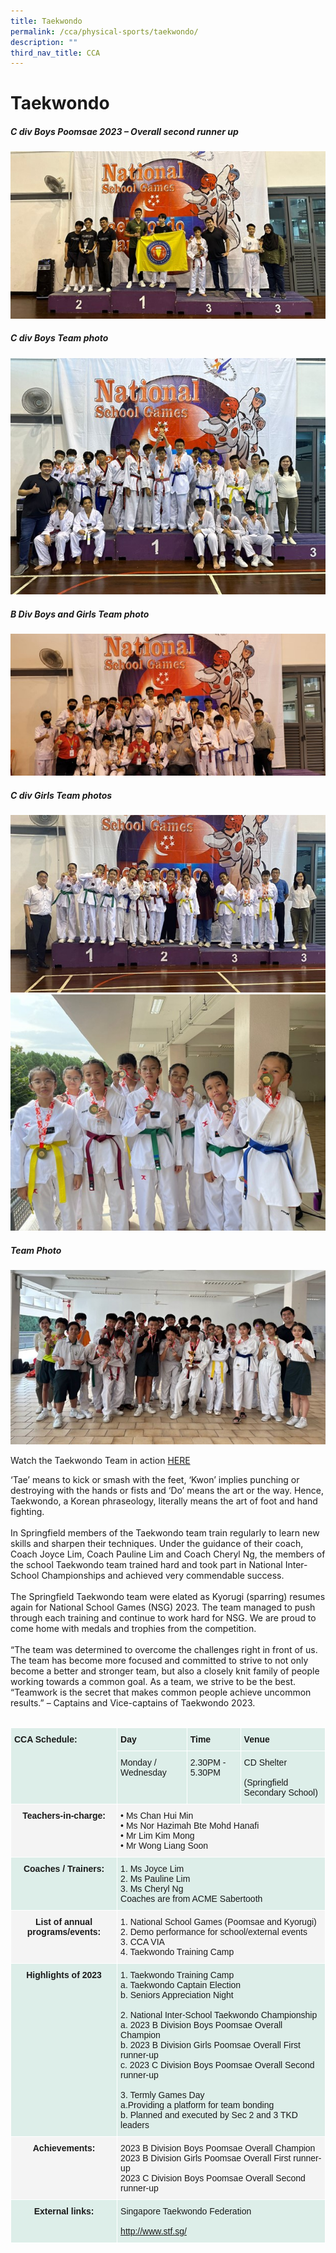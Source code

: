 ```yaml
---
title: Taekwondo
permalink: /cca/physical-sports/taekwondo/
description: ""
third_nav_title: CCA
---
```

# **Taekwondo**

##### C div Boys Poomsae 2023 – Overall second runner up

![](/images/taekwondo1.jpg)


##### C div Boys Team photo

![](/images/taekwondo2.jpg)

##### B Div Boys and Girls Team photo

![](/images/taekwondo3.jpg)

##### C div Girls Team photos

![](/images/taekwondo4.jpg)
![](/images/taekwondo5.jpg)

##### Team Photo

![](/images/taekwondo6.jpg)

Watch the Taekwondo Team in action [HERE](https://youtu.be/TR1IYSbTH3k)

‘Tae’ means to kick or smash with the feet, ‘Kwon’ implies punching or destroying with the hands or fists and ‘Do’ means the art or the way. Hence, Taekwondo, a Korean phraseology, literally means the art of foot and hand fighting. <br><br>
In Springfield members of the Taekwondo team train regularly to learn new skills and sharpen their techniques. Under the guidance of their coach, Coach Joyce Lim, Coach Pauline Lim and Coach Cheryl Ng, the members of the school Taekwondo team trained hard and took part in National Inter-School Championships and achieved very commendable success.<br><br>
The Springfield Taekwondo team were elated as Kyorugi (sparring) resumes again for National School Games (NSG) 2023. The team managed to push through each training and continue to work hard for NSG. We are proud to come home with medals and trophies from the competition.<br><br>
“The team was determined to overcome the challenges right in front of us. The team has become more focused and committed to strive to not only become a better and stronger team, but also a closely knit family of people working towards a common goal. As a team, we strive to be the best. “Teamwork is the secret that makes common people achieve uncommon results.” – Captains and Vice-captains of Taekwondo 2023. <br><br>


<table style="border-collapse:collapse;border-spacing:0" class="tg"><thead><tr><th style="background-color:#ddeee9;border-color:#ffffff;border-style:solid;border-width:1px;font-family:Arial, sans-serif;font-size:14px;font-weight:bold;overflow:hidden;padding:10px 5px;text-align:left;vertical-align:top;word-break:normal" rowspan="3">CCA Schedule:</th><th style="background-color:#ddeee9;border-color:#ffffff;border-style:solid;border-width:1px;font-family:Arial, sans-serif;font-size:14px;font-weight:bold;overflow:hidden;padding:10px 5px;text-align:left;vertical-align:top;word-break:normal">Day</th><th style="background-color:#ddeee9;border-color:#ffffff;border-style:solid;border-width:1px;font-family:Arial, sans-serif;font-size:14px;font-weight:bold;overflow:hidden;padding:10px 5px;text-align:left;vertical-align:top;word-break:normal">Time</th><th style="background-color:#ddeee9;border-color:#ffffff;border-style:solid;border-width:1px;font-family:Arial, sans-serif;font-size:14px;font-weight:bold;overflow:hidden;padding:10px 5px;text-align:left;vertical-align:top;word-break:normal">Venue</th></tr><tr><th style="background-color:#ddeee9;border-color:#ffffff;border-style:solid;border-width:1px;font-family:Arial, sans-serif;font-size:14px;font-weight:normal;overflow:hidden;padding:10px 5px;text-align:left;vertical-align:top;word-break:normal">Monday / Wednesday </th><th style="background-color:#ddeee9;border-color:#ffffff;border-style:solid;border-width:1px;font-family:Arial, sans-serif;font-size:14px;font-weight:normal;overflow:hidden;padding:10px 5px;text-align:left;vertical-align:top;word-break:normal">2.30PM - 5.30PM</th><th style="background-color:#ddeee9;border-color:#ffffff;border-style:solid;border-width:1px;font-family:Arial, sans-serif;font-size:14px;font-weight:normal;overflow:hidden;padding:10px 5px;text-align:left;vertical-align:top;word-break:normal">CD Shelter<br><br>(Springfield Secondary School)</th></tr><tr></tr></thead><tbody><tr><td style="background-color:#F4F4F4;border-color:#ffffff;border-style:solid;border-width:1px;font-family:Arial, sans-serif;font-size:14px;font-weight:bold;overflow:hidden;padding:10px 5px;text-align:center;vertical-align:top;word-break:normal">Teachers-in-charge:</td><td style="background-color:#F4F4F4;border-color:#ffffff;border-style:solid;border-width:1px;font-family:Arial, sans-serif;font-size:14px;overflow:hidden;padding:10px 5px;text-align:left;vertical-align:top;word-break:normal" colspan="3">• Ms Chan Hui Min<br>• Ms Nor Hazimah Bte Mohd Hanafi<br>• Mr Lim Kim Mong<br>• Mr Wong Liang Soon<br></td></tr><tr><td style="background-color:#DDEEE9;border-color:#ffffff;border-style:solid;border-width:1px;font-family:Arial, sans-serif;font-size:14px;font-weight:bold;overflow:hidden;padding:10px 5px;text-align:center;vertical-align:top;word-break:normal">Coaches / Trainers: </td><td style="background-color:#ddeee9;border-color:#ffffff;border-style:solid;border-width:1px;font-family:Arial, sans-serif;font-size:14px;overflow:hidden;padding:10px 5px;text-align:left;vertical-align:top;word-break:normal" colspan="3">1. Ms Joyce Lim<br>2. Ms Pauline Lim <br>3. Ms Cheryl Ng <br> Coaches are from ACME Sabertooth </td></tr><tr><td style="background-color:#F4F4F4;border-color:#ffffff;border-style:solid;border-width:1px;font-family:Arial, sans-serif;font-size:14px;font-weight:bold;overflow:hidden;padding:10px 5px;text-align:center;vertical-align:top;word-break:normal"><span style="background-color:transparent">List of annual programs/events:</span></td><td style="background-color:#F4F4F4;border-color:#ffffff;border-style:solid;border-width:1px;font-family:Arial, sans-serif;font-size:14px;overflow:hidden;padding:10px 5px;text-align:left;vertical-align:top;word-break:normal" colspan="3"><span style="background-color:transparent">1. 	National School Games (Poomsae and Kyorugi) </span><br><span style="background-color:transparent">2. Demo performance for school/external events  </span><br><span style="background-color:transparent">3. CCA VIA <br> 4.	Taekwondo Training Camp </span></td></tr><tr><td style="background-color:#DDEEE9;border-color:#ffffff;border-style:solid;border-width:1px;font-family:Arial, sans-serif;font-size:14px;font-weight:bold;overflow:hidden;padding:10px 5px;text-align:center;vertical-align:top;word-break:normal">Highlights of 2023</td><td style="background-color:#ddeee9;border-color:#ffffff;border-style:solid;border-width:1px;font-family:Arial, sans-serif;font-size:14px;overflow:hidden;padding:10px 5px;text-align:left;vertical-align:top;word-break:normal" colspan="3">1. Taekwondo Training Camp<br>a. Taekwondo Captain Election<br>b. Seniors Appreciation Night <br><br>2. National Inter-School Taekwondo Championship<br>a. 2023 B Division Boys Poomsae Overall Champion<br>b. 2023 B Division Girls Poomsae Overall First runner-up <br>c.  2023 C Division Boys Poomsae Overall Second runner-up <br><br>3. Termly Games Day<br>a.Providing a platform for team bonding<br>b. Planned and executed by Sec 2 and 3 TKD leaders</td></tr><tr><td style="background-color:#F4F4F4;border-color:#ffffff;border-style:solid;border-width:1px;font-family:Arial, sans-serif;font-size:14px;font-weight:bold;overflow:hidden;padding:10px 5px;text-align:center;vertical-align:top;word-break:normal">Achievements: </td><td style="background-color:#F4F4F4;border-color:#ffffff;border-style:solid;border-width:1px;font-family:Arial, sans-serif;font-size:14px;overflow:hidden;padding:10px 5px;text-align:left;vertical-align:top;word-break:normal" colspan="3"> 2023 B Division Boys Poomsae Overall Champion<br> 2023 B Division Girls Poomsae Overall First runner-up<br> 2023 C Division Boys Poomsae Overall Second runner-up<br></td></tr><tr><td style="background-color:#DDEEE9;border-color:#ffffff;border-style:solid;border-width:1px;font-family:Arial, sans-serif;font-size:14px;font-weight:bold;overflow:hidden;padding:10px 5px;text-align:center;vertical-align:top;word-break:normal">External links: </td><td style="background-color:#ddeee9;border-color:#ffffff;border-style:solid;border-width:1px;font-family:Arial, sans-serif;font-size:14px;overflow:hidden;padding:10px 5px;text-align:left;vertical-align:top;word-break:normal" colspan="3">Singapore Taekwondo Federation <br><br><a href="http://www.stf.sg/" target="_blank" rel="noopener noreferrer">http://www.stf.sg/ </a></td></tr></tbody></table>
